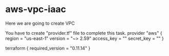 # aws-vpc-iaac

Here we are going to create VPC

You have to create "provider.tf" file to complete this task.
provider "aws" {
  region  = "us-east-1"
  version = "~> 2.59"
  access_key = ""
  secret_key = ""
}

terraform {
  required_version = "0.11.14"
}
